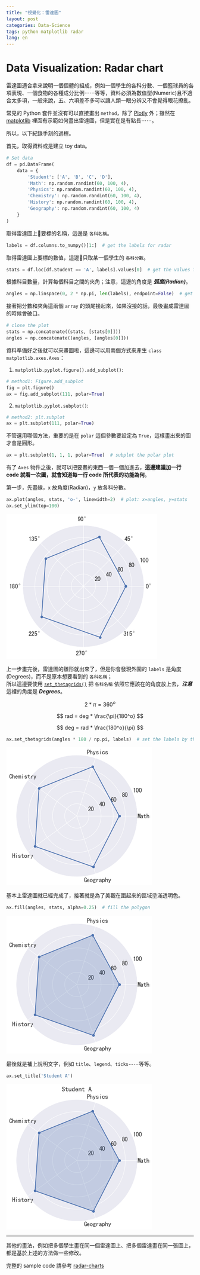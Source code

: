 ```yaml
---
title: "視覺化：雷達圖"
layout: post
categories: Data-Science
tags: python matplotlib radar
lang: en
---
```


Data Visualization: Radar chart
===

雷達圖適合拿來說明一個個體的組成，例如一個學生的各科分數、一個籃球員的各項表現、一個食物的各種成分比例⋯⋯等等，資料必須為數值型(Numeric)且不適合太多項，一般來說，五、六項差不多可以讓人類一眼分辨又不會覺得眼花撩亂。

常見的 Python 套件並沒有可以直接畫出 `method`，除了 [Plotly](https://plot.ly/python/radar-chart/) 外；雖然在 [matplotlib](https://matplotlib.org/examples/api/radar_chart.html) 裡面有示範如何畫出雷達圖，但是實在是有點長⋯⋯。

所以，以下紀錄手刻的過程。

首先，取得資料或是建立 toy data。
```python
# Set data
df = pd.DataFrame(
    data = {
        'Student': ['A', 'B', 'C', 'D'],
        'Math': np.random.randint(60, 100, 4),
        'Physics': np.random.randint(60, 100, 4),
        'Chemistry': np.random.randint(60, 100, 4),
        'History': np.random.randint(60, 100, 4),
        'Geography': np.random.randint(60, 100, 4)
    }
)
```

取得雷達圖上要標的名稱，這邊是 `各科名稱`。
```python
labels = df.columns.to_numpy()[1:]  # get the labels for radar
```

取得雷達圖上要標的數值，這邊只取某一個學生的 `各科分數`。
```python
stats = df.loc[df.Student == 'A', labels].values[0]  # get the values for radar
```

根據科目數量，計算每個科目之間的夾角；注意，這邊的角度是 ***弧度(Radian)***。
```python
angles = np.linspace(0, 2 * np.pi, len(labels), endpoint=False)  # get the angles for each group
```

接著把分數和夾角這兩個 `array` 的頭尾接起來，如果沒接的話，最後畫成雷達圖的時候會破口。
```python
# close the plot
stats = np.concatenate((stats, [stats[0]]))
angles = np.concatenate((angles, [angles[0]]))
```

資料準備好之後就可以來畫圖啦，這邊可以用兩個方式來產生 `class matplotlib.axes.Axes`：
1. `matplotlib.pyplot.figure().add_subplot()`:
```python
# method1: Figure.add_subplot
fig = plt.figure()
ax = fig.add_subplot(111, polar=True)
```

2. `matplotlib.pyplot.subplot()`:
```python
# method2: plt.subplot
ax = plt.subplot(111, polar=True)
```

不管選用哪個方法，重要的是在 `polar` 這個參數要設定為 `True`，這樣畫出來的圖才會是圓形。
```python
ax = plt.subplot(1, 1, 1, polar=True)  # subplot the polar plot
```

有了 `Axes` 物件之後，就可以把要畫的東西一個一個加進去，**這邊建議加一行 code 就看一次圖，就會知道每一行 code 所代表的功能為何**。

第一步，先畫線，`x` 放角度(Radian)，`y` 放各科分數。
```python
ax.plot(angles, stats, 'o-', linewidth=2)  # plot: x=angles, y=stats
ax.set_ylim(top=100)
```
![radar-chart-1.png](/assets/images/2019-08-07-radar-chart/radar-chart-1.png)

上一步畫完後，雷達圖的雛形就出來了，但是你會發現外圍的 `labels` 是角度(Degrees)，而不是原本想要看到的 `各科名稱`；<br>
所以這邊要使用 [`set_thetagrids()`](https://matplotlib.org/3.1.0/api/_as_gen/matplotlib.pyplot.thetagrids.html#matplotlib.pyplot.thetagrids) 把 `各科名稱` 依照它應該在的角度放上去，***注意*** 這裡的角度是 ***Degrees***。

$$ 2 * \pi = 360^o $$

$$ rad = deg * \frac{\pi}{180^o} $$

$$ deg = rad * \frac{180^o}{\pi} $$

```python
ax.set_thetagrids(angles * 180 / np.pi, labels)  # set the labels by the angles
```
![radar-chart-2.png](/assets/images/2019-08-07-radar-chart/radar-chart-2.png)

基本上雷達圖就已經完成了，接著就是為了美觀在圍起來的區域塗滿透明色。
```python
ax.fill(angles, stats, alpha=0.25)  # fill the polygon
```
![radar-chart-3.png](/assets/images/2019-08-07-radar-chart/radar-chart-3.png)

最後就是補上說明文字，例如 `title`、`legend`、`ticks`⋯⋯等等。
```python
ax.set_title('Student A')
```
![radar-chart-4.png](/assets/images/2019-08-07-radar-chart/radar-chart-4.png)

---
其他的畫法，例如把多個學生畫在同一個雷達圖上、把多個雷達畫在同一張圖上，都是基於上述的方法做一些修改。

完整的 sample code 請參考 [radar-charts](https://github.com/orcahmlee/lab-technical-code/blob/master/Data-Science/plotting/radar-chart/radar-charts.ipynb)
